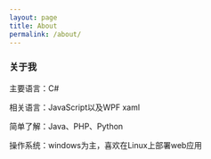 ```yaml
---
layout: page
title: About
permalink: /about/
---
```

### 关于我

主要语言：C#

相关语言：JavaScript以及WPF xaml

简单了解：Java、PHP、Python

操作系统：windows为主，喜欢在Linux上部署web应用
